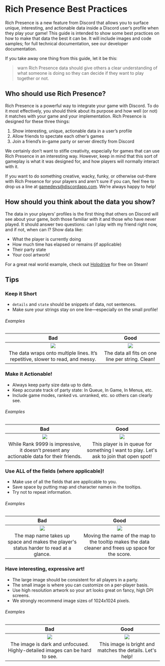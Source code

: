 # Rich Presence Best Practices

Rich Presence is a new feature from Discord that allows you to surface unique, interesting, and actionable data inside a Discord user’s profile when they play your game! This guide is intended to show some best practices on how to make that data the best it can be. It will include images and code samples; for full technical documentation, see our developer documentation.

If you take away one thing from this guide, let it be this:

>warn
>Rich Presence data should give others a clear understanding of what someone is doing so they can decide if they want to play together or not.

## Who should use Rich Presence?

Rich Presence is a powerful way to integrate your game with Discord. To do it most effectively, you should think about its purpose and how well (or not) it matches with your game and your implementation. Rich Presence is designed for these three things:

1. Show interesting, unique, actionable data in a user’s profile
2. Allow friends to spectate each other’s games
3. Join a friend’s in-game party or server directly from Discord

We certainly don’t want to stifle creativity, especially for games that can use Rich Presence in an interesting way. However, keep in mind that this sort of gameplay is what it was designed for, and how players will normally interact with it.

If you want to do something creative, wacky, funky, or otherwise out-there with Rich Presence for your players and aren’t sure if you can, feel free to drop us a line at [gamedevs@discordapp.com](mailto:gamedevs@discordapp.com). We’re always happy to help!

## How should you think about the data you show?

The data in your players’ profiles is the first thing that others on Discord will see about your game, both those familiar with it and those who have never played. It should answer two questions: can I play with my friend right now, and if not, when can I? Show data like:

- What the player is currently doing
- How much time has elapsed or remains (if applicable)
- Their party state
- Your cool artwork!

For a great real world example, check out [Holodrive](https://store.steampowered.com/app/370770/Holodrive/) for free on Steam!

## Tips

### Keep it Short

- `details` and `state` should be snippets of data, not sentences.
- Make sure your strings stay on one line—especially on the small profile!

###### Examples

| Bad | Good |
|:-----:|:----: |
| ![](rp-long-strings.png) | ![](rp-short-strings.png) |
| The data wraps onto multiple lines. It’s repetitive, slower to read, and messy. | The data all fits on one line per string. Clean! |

### Make it Actionable!

- Always keep party size data up to date.
- Keep accurate track of party state: In Queue, In Game, In Menus, etc.
- Include game modes, ranked vs. unranked, etc. so others can clearly see.

###### Examples

| Bad | Good |
|:-----:|:----: |
| ![](rp-non-actionable.png) | ![](rp-actionable.png) |
| While Rank 9999 is impressive, it doesn’t present any actionable data for their friends. | This player is in queue for something I want to play. Let's ask to join that open spot! |

### Use ALL of the fields (where applicable)!

- Make use of all the fields that are applicable to you.
- Save space by putting map and character names in the tooltips.
- Try not to repeat information.

###### Examples

| Bad | Good |
|:-----:|:----: |
| ![](rp-not-all-fields.png) | ![](rp-all-fields.png) |
| The map name takes up space and makes the player's status harder to read at a glance. | Moving the name of the map to the tooltip makes the data cleaner and frees up space for the score. |

### Have interesting, expressive art!

- The large image should be consistent for all players in a party.
- The small image is where you can customize on a per-player basis.
- Use high resolution artwork so your art looks great on fancy, high DPI screens.
- We strongly recommend image sizes of 1024x1024 pixels.

###### Examples

| Bad | Good |
|:-----:|:----: |
| ![](rp-bad-art.png) | ![](rp-good-art.png)|
| The image is dark and unfocused. Highly-detailed images can be hard to see. | This image is bright and matches the details. Let's help! |

